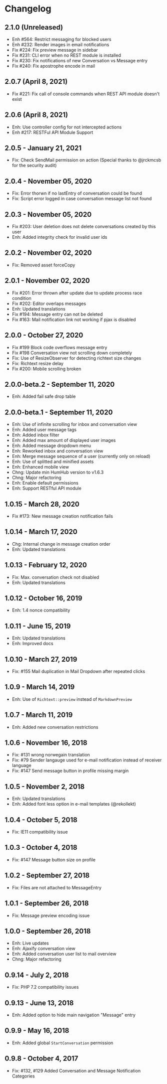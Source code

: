 Changelog
=========

2.1.0  (Unreleased)
----------------------
- Enh #564: Restrict messaging for blocked users
- Enh #232: Render images in email notifications
- Fix #224: Fix preview message in sidebar
- Fix #231: CLI error when no REST module is installed
- Fix #230: Fix notifications of new Conversation vs Message entry
- Fix #240: Fix apostrophe encode in mail

2.0.7  (April 8, 2021)
----------------------
- Fix #221: Fix call of console commands when REST API module doesn't exist

2.0.6  (April 8, 2021)
----------------------
- Enh: Use controller config for not intercepted actions
- Enh #217: RESTFul API Module Support 

2.0.5 - January 21, 2021
------------------------
- Fix: Check SendMail permission on action (Special thanks to @jrckmcsb for the security audit)

2.0.4 - November 05, 2020
-----------------------
- Fix: Error thorwn if no lastEntry of conversation could be found
- Fix: Script error logged in case conversation message list not found

2.0.3 - November 05, 2020
-----------------------
- Fix #203: User deletion does not delete conversations created by this user
- Enh: Added integrity check for invalid user ids

2.0.2 - November 02, 2020
-----------------------
- Fix: Removed asset forceCopy

2.0.1 - November 02, 2020
-----------------------
- Fix #201: Error thrown after update due to update process race condition
- Fix #202: Editor overlaps messages
- Enh: Updated translations
- Fix #194: Message entry can not be deleted
- Fix #163: Mail notification link not working if pjax is disabled

2.0.0 - October 27, 2020
-----------------------
- Fix #199 Block code overflows message entry
- Fix #198 Conversation view not scrolling down completely
- Fix: Use of ResizeObserver for detecting richtext size changes
- Fix: Richtext resize delay
- Fix #200: Mobile scrolling broken

2.0.0-beta.2 - September 11, 2020
-----------------------
- Enh: Added fail safe drop table

2.0.0-beta.1 - September 11, 2020
-----------------------
- Enh: Use of infinite scrolling for inbox and conversation view
- Enh: Added user message tags
- Enh: Added inbox filter
- Enh: Added max amount of displayed user images
- Enh: Added message dropdown menu
- Enh: Reworked inbox and conversation view
- Enh: Merge message sequence of a user (currently only on reload)
- Enh: Use of splitted and minified assets
- Enh: Enhanced mobile view
- Chng: Update min HumHub version to v1.6.3
- Chng: Major refactoring
- Enh: Enable default permissions
- Enh: Support RESTful API module

1.0.15 - March 28, 2020
-----------------------
- Fix #173: New message creation notification fails 


1.0.14 - March 17, 2020
-----------------------
- Chg: Internal change in message creation order
- Enh: Updated translations


1.0.13 - February 12, 2020
-----------------------
- Fix: Max. conversation check not disabled
- Enh: Updated translations


1.0.12 - October 16, 2019
-----------------------
- Enh: 1.4 nonce compatibility


1.0.11 - June 15, 2019
-----------------------
- Enh: Updated translations
- Enh: Improved docs


1.0.10 - March 27, 2019
-----------------------
- Fix: #155 Mail duplication in Mail Dropdown after repeated clicks


1.0.9 - March 14, 2019
-----------------------
- Enh: Use of `Richtext::preview` instead of `MarkdownPreview`


1.0.7 - March 11, 2019
-----------------------
- Enh: Added new conversation restrictions


1.0.6 - November 16, 2018
-----------------------
- Fix: #131 wrong norwegain translation
- Fix: #79 Sender langauge used for e-mail notification instead of receiver language
- Fix: #147 Send message button in profile missing margin


1.0.5 - November 2, 2018
-----------------------
- Enh: Updated translations
- Enh: Added font less option in e-mail templates (@rekollekt)


1.0.4 - October 5, 2018
-----------------------
- Fix: IE11 compatibility issue


1.0.3 - October 4, 2018
-----------------------
- Fix: #147 Message button size on profile


1.0.2 - September 27, 2018
-----------------------
- Fix: Files are not attached to MessageEntry


1.0.1 - September 26, 2018
-----------------------
- Fix: Message preview encoding issue


1.0.0 - September 26, 2018
-----------------------
- Enh: Live updates
- Enh: Ajaxify conversation view
- Enh: Added conversation user list to mail overview
- Chng: Major refactoring


0.9.14 - July 2, 2018
-----------------------
- Fix: PHP 7.2 compatibility issues


0.9.13 - June 13, 2018
----------------------
- Enh: Added option to hide main navigation "Message" entry


0.9.9 - May 16, 2018
----------------------
- Enh: Added global `StartConversation` permission


0.9.8 - October 4, 2017
----------------------
- Fix: #132, #129 Added Conversation and Message Notification Categories
